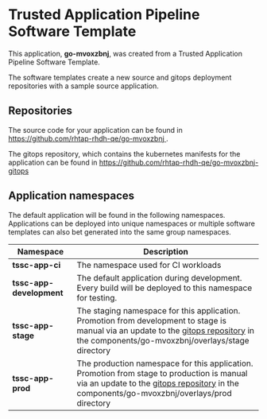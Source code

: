 # Trusted Application Pipeline Software Template

This application, **go-mvoxzbnj**, was created from a Trusted Application Pipeline Software Template.

The software templates create a new source and gitops deployment repositories with a sample source application. 

## Repositories

The source code for your application can be found in [https://github.com/rhtap-rhdh-qe/go-mvoxzbnj ](https://github.com/rhtap-rhdh-qe/go-mvoxzbnj ).
 
The gitops repository, which contains the kubernetes manifests for the application can be found in 
[https://github.com/rhtap-rhdh-qe/go-mvoxzbnj-gitops ](https://github.com/rhtap-rhdh-qe/go-mvoxzbnj-gitops ) 

## Application namespaces 

The default application will be found in the following namespaces. Applications can be deployed into unique namespaces or multiple software templates can also bet generated into the same group namespaces.  

|  Namespace   |  Description   |  
| -------- | -------- |
| **tssc-app-ci** | The namespace used for CI workloads |
| **tssc-app-development** | The default application during development. Every build will be deployed to this namespace for testing. |
| **tssc-app-stage** | The staging namespace for this application. Promotion from development to stage is manual via an update to the [gitops repository](https://github.com/rhtap-rhdh-qe/go-mvoxzbnj-gitops ) in the components/go-mvoxzbnj/overlays/stage directory |
| **tssc-app-prod** | The production namespace for this application. Promotion from stage to production is manual via an update to the [gitops repository](https://github.com/rhtap-rhdh-qe/go-mvoxzbnj-gitops ) in the components/go-mvoxzbnj/overlays/prod directory |